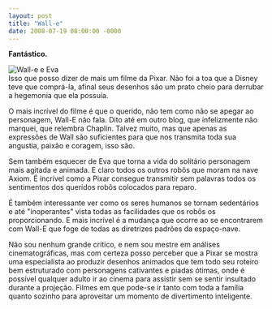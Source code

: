 ```yaml
---
layout: post
title: "Wall-e"
date: 2008-07-19 08:00:00 -0000
---
```


**Fantástico.**

<div class="gallery">
            <img src="{{ site.baseurl }}/assets/fotos/2008/wall-e-and-eva.jpg" alt="Wall-e e Eva" title="imagem do filme Wall-e com o Wall-e e a Eva a noite no ferro velho de mãos dadas, Eva compisca-pisca preso ao corpo">
        </div>
Isso que posso dizer de mais um filme da Pixar. Não foi a toa que a Disney teve que comprá-la, afinal seus desenhos são um prato cheio para derrubar a hegemonia que ela possuía.

O mais incrível do filme é que o querido, não tem como não se apegar ao personagem, Wall-E não fala. Dito até em outro blog, que infelizmente não marquei, que relembra Chaplin. Talvez muito, mas que apenas as expressões de Wall são suficientes para que nos transmita toda sua angustia, paixão e coragem, isso são.

Sem também esquecer de Eva que torna a vida do solitário personagem mais agitada e animada. E claro todos os outros robôs que moram na nave Axiom. É incrível como a Pixar consegue transmitir sem palavras todos os sentimentos dos queridos robôs colocados para reparo.

É também interessante ver como os seres humanos se tornam sedentários e até "inoperantes" vista todas as facilidades que os robôs os proporcionando. E mais incrível é a mudança que ocorre ao se encontrarem com Wall-E que foge de todas as diretrizes padrões da espaço-nave.

Não sou nenhum grande crítico, e nem sou mestre em análises cinematográficas, mas com certeza posso perceber que a Pixar se mostra uma especialista ao produzir desenhos animados que tem todo seu roteiro bem estruturado com personagens cativantes e piadas ótimas, onde é possível qualquer adulto ir ao cinema para assistir sem se sentir insultado durante a projeção. Filmes em que pode-se ir tanto com toda a família quanto sozinho para aproveitar um momento de divertimento inteligente.